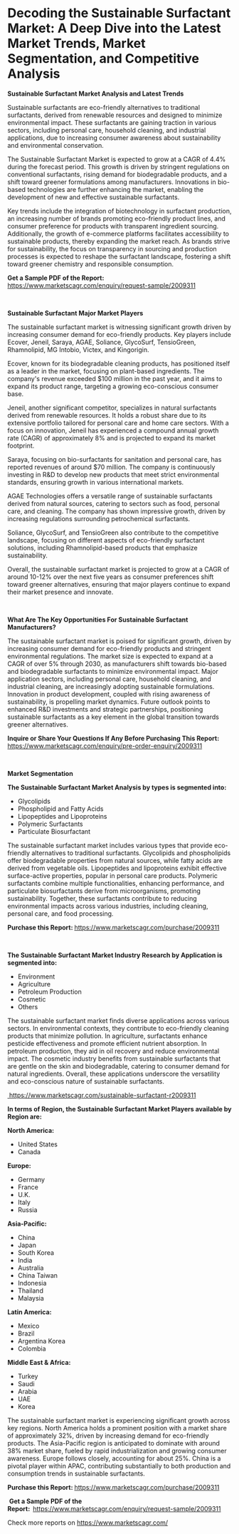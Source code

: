 <p><h1>Decoding the Sustainable Surfactant Market: A Deep Dive into the Latest Market Trends, Market Segmentation, and Competitive Analysis</h1></p><p><strong>Sustainable Surfactant Market Analysis and Latest Trends</strong></p>
<p><p>Sustainable surfactants are eco-friendly alternatives to traditional surfactants, derived from renewable resources and designed to minimize environmental impact. These surfactants are gaining traction in various sectors, including personal care, household cleaning, and industrial applications, due to increasing consumer awareness about sustainability and environmental conservation.</p><p>The Sustainable Surfactant Market is expected to grow at a CAGR of 4.4% during the forecast period. This growth is driven by stringent regulations on conventional surfactants, rising demand for biodegradable products, and a shift toward greener formulations among manufacturers. Innovations in bio-based technologies are further enhancing the market, enabling the development of new and effective sustainable surfactants.</p><p>Key trends include the integration of biotechnology in surfactant production, an increasing number of brands promoting eco-friendly product lines, and consumer preference for products with transparent ingredient sourcing. Additionally, the growth of e-commerce platforms facilitates accessibility to sustainable products, thereby expanding the market reach. As brands strive for sustainability, the focus on transparency in sourcing and production processes is expected to reshape the surfactant landscape, fostering a shift toward greener chemistry and responsible consumption.</p></p>
<p><strong>Get a Sample PDF of the Report:&nbsp;</strong> <a href="https://www.marketscagr.com/enquiry/request-sample/2009311?utm_campaign=2482&utm_medium=2&utm_source=Github&utm_content=ia&utm_term=04042025&utm_id=sustainable-surfactant">https://www.marketscagr.com/enquiry/request-sample/2009311</a></p>
<p>&nbsp;</p>
<p><strong>Sustainable Surfactant Major Market Players</strong></p>
<p><p>The sustainable surfactant market is witnessing significant growth driven by increasing consumer demand for eco-friendly products. Key players include Ecover, Jeneil, Saraya, AGAE, Soliance, GlycoSurf, TensioGreen, Rhamnolipid, MG Intobio, Victex, and Kingorigin. </p><p>Ecover, known for its biodegradable cleaning products, has positioned itself as a leader in the market, focusing on plant-based ingredients. The company's revenue exceeded $100 million in the past year, and it aims to expand its product range, targeting a growing eco-conscious consumer base.</p><p>Jeneil, another significant competitor, specializes in natural surfactants derived from renewable resources. It holds a robust share due to its extensive portfolio tailored for personal care and home care sectors. With a focus on innovation, Jeneil has experienced a compound annual growth rate (CAGR) of approximately 8% and is projected to expand its market footprint.</p><p>Saraya, focusing on bio-surfactants for sanitation and personal care, has reported revenues of around $70 million. The company is continuously investing in R&D to develop new products that meet strict environmental standards, ensuring growth in various international markets.</p><p>AGAE Technologies offers a versatile range of sustainable surfactants derived from natural sources, catering to sectors such as food, personal care, and cleaning. The company has shown impressive growth, driven by increasing regulations surrounding petrochemical surfactants.</p><p>Soliance, GlycoSurf, and TensioGreen also contribute to the competitive landscape, focusing on different aspects of eco-friendly surfactant solutions, including Rhamnolipid-based products that emphasize sustainability.</p><p>Overall, the sustainable surfactant market is projected to grow at a CAGR of around 10-12% over the next five years as consumer preferences shift toward greener alternatives, ensuring that major players continue to expand their market presence and innovate.</p></p>
<p>&nbsp;</p>
<p><strong>What Are The Key Opportunities For Sustainable Surfactant Manufacturers?</strong></p>
<p><p>The sustainable surfactant market is poised for significant growth, driven by increasing consumer demand for eco-friendly products and stringent environmental regulations. The market size is expected to expand at a CAGR of over 5% through 2030, as manufacturers shift towards bio-based and biodegradable surfactants to minimize environmental impact. Major application sectors, including personal care, household cleaning, and industrial cleaning, are increasingly adopting sustainable formulations. Innovation in product development, coupled with rising awareness of sustainability, is propelling market dynamics. Future outlook points to enhanced R&D investments and strategic partnerships, positioning sustainable surfactants as a key element in the global transition towards greener alternatives.</p></p>
<p><strong>Inquire or Share Your Questions If Any Before Purchasing This Report:</strong> <a href="https://www.marketscagr.com/enquiry/pre-order-enquiry/2009311?utm_campaign=2482&utm_medium=2&utm_source=Github&utm_content=ia&utm_term=04042025&utm_id=sustainable-surfactant">https://www.marketscagr.com/enquiry/pre-order-enquiry/2009311</a></p>
<p>&nbsp;</p>
<p><strong>Market Segmentation</strong></p>
<p><strong>The Sustainable Surfactant Market Analysis by types is segmented into:</strong></p>
<p><ul><li>Glycolipids</li><li>Phospholipid and Fatty Acids</li><li>Lipopeptides and Lipoproteins</li><li>Polymeric Surfactants</li><li>Particulate Biosurfactant</li></ul></p>
<p><p>The sustainable surfactant market includes various types that provide eco-friendly alternatives to traditional surfactants. Glycolipids and phospholipids offer biodegradable properties from natural sources, while fatty acids are derived from vegetable oils. Lipopeptides and lipoproteins exhibit effective surface-active properties, popular in personal care products. Polymeric surfactants combine multiple functionalities, enhancing performance, and particulate biosurfactants derive from microorganisms, promoting sustainability. Together, these surfactants contribute to reducing environmental impacts across various industries, including cleaning, personal care, and food processing.</p></p>
<p><strong>Purchase this Report:&nbsp;</strong><a href="https://www.marketscagr.com/purchase/2009311?utm_campaign=2482&utm_medium=2&utm_source=Github&utm_content=ia&utm_term=04042025&utm_id=sustainable-surfactant">https://www.marketscagr.com/purchase/2009311</a></p>
<p>&nbsp;</p>
<p><strong>The Sustainable Surfactant Market Industry Research by Application is segmented into:</strong></p>
<p><ul><li>Environment</li><li>Agriculture</li><li>Petroleum Production</li><li>Cosmetic</li><li>Others</li></ul></p>
<p><p>The sustainable surfactant market finds diverse applications across various sectors. In environmental contexts, they contribute to eco-friendly cleaning products that minimize pollution. In agriculture, surfactants enhance pesticide effectiveness and promote efficient nutrient absorption. In petroleum production, they aid in oil recovery and reduce environmental impact. The cosmetic industry benefits from sustainable surfactants that are gentle on the skin and biodegradable, catering to consumer demand for natural ingredients. Overall, these applications underscore the versatility and eco-conscious nature of sustainable surfactants.</p></p>
<p><a href="https://www.marketscagr.com/sustainable-surfactant-r2009311?utm_campaign=2482&utm_medium=2&utm_source=Github&utm_content=ia&utm_term=04042025&utm_id=sustainable-surfactant">&nbsp;https://www.marketscagr.com/sustainable-surfactant-r2009311</a></p>
<p><strong>In terms of Region, the Sustainable Surfactant Market Players available by Region are:</strong></p>
<p>
    <p> <strong> North America: </strong>
        <ul>
            <li>United States</li>
            <li>Canada</li>
        </ul>
        </p> 
    <p> <strong> Europe: </strong>
        <ul>
            <li>Germany</li>
            <li>France</li>
            <li>U.K.</li>
            <li>Italy</li>
            <li>Russia</li>
        </ul>
        </p> 
    <p> <strong> Asia-Pacific: </strong>
        <ul>
            <li>China</li>
            <li>Japan</li>
            <li>South Korea</li>
            <li>India</li>
            <li>Australia</li>
            <li>China Taiwan</li>
            <li>Indonesia</li>
            <li>Thailand</li>
            <li>Malaysia</li>
        </ul>
        </p> 
    <p> <strong> Latin America: </strong>
        <ul>
            <li>Mexico</li>
            <li>Brazil</li>
            <li>Argentina Korea</li>
            <li>Colombia</li>
        </ul>
        </p> 
    <p> <strong> Middle East & Africa: </strong>
        <ul>
            <li>Turkey</li>
            <li>Saudi</li>
            <li>Arabia</li>
            <li>UAE</li>
            <li>Korea</li>
        </ul>
    </p>
    </p>
<p><p>The sustainable surfactant market is experiencing significant growth across key regions. North America holds a prominent position with a market share of approximately 32%, driven by increasing demand for eco-friendly products. The Asia-Pacific region is anticipated to dominate with around 38% market share, fueled by rapid industrialization and growing consumer awareness. Europe follows closely, accounting for about 25%. China is a pivotal player within APAC, contributing substantially to both production and consumption trends in sustainable surfactants.</p></p>
<p><strong>Purchase this Report: </strong><a href="https://www.marketscagr.com/purchase/2009311?utm_campaign=2482&utm_medium=2&utm_source=Github&utm_content=ia&utm_term=04042025&utm_id=sustainable-surfactant">https://www.marketscagr.com/purchase/2009311</a></p>
<p>&nbsp;<strong>Get a Sample PDF of the Report:&nbsp;&nbsp;</strong><a href="https://www.marketscagr.com/enquiry/request-sample/2009311?utm_campaign=2482&utm_medium=2&utm_source=Github&utm_content=ia&utm_term=04042025&utm_id=sustainable-surfactant">https://www.marketscagr.com/enquiry/request-sample/2009311</a></p>
<p><strong></strong></p>
<p>Check more reports on <a href="https://www.marketscagr.com/?utm_campaign=2482&utm_medium=2&utm_source=Github&utm_content=ia&utm_term=04042025&utm_id=sustainable-surfactant">https://www.marketscagr.com/</a></p>